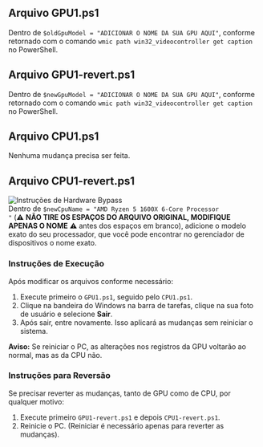 ## Arquivo GPU1.ps1
Dentro de `$oldGpuModel = "ADICIONAR O NOME DA SUA GPU AQUI"`, conforme retornado com o comando `wmic path win32_videocontroller get caption` no PowerShell.

## Arquivo GPU1-revert.ps1
Dentro de `$newGpuModel = "ADICIONAR O NOME DA SUA GPU AQUI"`, conforme retornado com o comando `wmic path win32_videocontroller get caption` no PowerShell.

## Arquivo CPU1.ps1
Nenhuma mudança precisa ser feita.

## Arquivo CPU1-revert.ps1
![Instruções de Hardware Bypass](https://github.com/vdr3w/HardwareBypass-ABI/assets/84882983/9243dfec-4efe-443b-85ed-bfa9b25b25bc)
</br>
Dentro de `$newCpuName = "AMD Ryzen 5 1600X 6-Core Processor           "` (⚠️ **NÃO TIRE OS ESPAÇOS DO ARQUIVO ORIGINAL, MODIFIQUE APENAS O NOME** ⚠️ antes dos espaços em branco), adicione o modelo exato do seu processador, que você pode encontrar no gerenciador de dispositivos o nome exato.

### Instruções de Execução
Após modificar os arquivos conforme necessário:
1. Execute primeiro o `GPU1.ps1`, seguido pelo `CPU1.ps1`.
2. Clique na bandeira do Windows na barra de tarefas, clique na sua foto de usuário e selecione **Sair**.
3. Após sair, entre novamente. Isso aplicará as mudanças sem reiniciar o sistema.

**Aviso:** Se reiniciar o PC, as alterações nos registros da GPU voltarão ao normal, mas as da CPU não.

### Instruções para Reversão
Se precisar reverter as mudanças, tanto de GPU como de CPU, por qualquer motivo:
1. Execute primeiro `GPU1-revert.ps1` e depois `CPU1-revert.ps1`.
2. Reinicie o PC. (Reiniciar é necessário apenas para reverter as mudanças).



